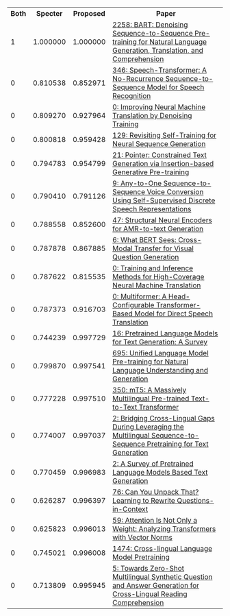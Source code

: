 <html><table><tr>
<th>Both</th>
<th>Specter</th>
<th>Proposed</th>
<th>Paper</th>
</tr>
<tr>
<td>1</td>
<td>1.000000</td>
<td>1.000000</td>
<td><a href="https://www.semanticscholar.org/paper/395de0bd3837fdf4b4b5e5f04835bcc69c279481">2258: BART: Denoising Sequence-to-Sequence Pre-training for Natural Language Generation, Translation, and Comprehension</a></td>
</tr>
<tr>
<td>0</td>
<td>0.810538</td>
<td>0.852971</td>
<td><a href="https://www.semanticscholar.org/paper/41a78e2885b5dc8c719495a33985b5f4880f5b48">346: Speech-Transformer: A No-Recurrence Sequence-to-Sequence Model for Speech Recognition</a></td>
</tr>
<tr>
<td>0</td>
<td>0.809270</td>
<td>0.927964</td>
<td><a href="https://www.semanticscholar.org/paper/582db0aa9a26acb9b380286052737cdc5348e696">0: Improving Neural Machine Translation by Denoising Training</a></td>
</tr>
<tr>
<td>0</td>
<td>0.800818</td>
<td>0.959428</td>
<td><a href="https://www.semanticscholar.org/paper/12442420adf1c36887fafd108f4b7f4fc822ae60">129: Revisiting Self-Training for Neural Sequence Generation</a></td>
</tr>
<tr>
<td>0</td>
<td>0.794783</td>
<td>0.954799</td>
<td><a href="https://www.semanticscholar.org/paper/20b676b433448818d09febbd5e32ab4668c99417">21: Pointer: Constrained Text Generation via Insertion-based Generative Pre-training</a></td>
</tr>
<tr>
<td>0</td>
<td>0.790410</td>
<td>0.791126</td>
<td><a href="https://www.semanticscholar.org/paper/6a8702f18cc3a2c14d0a02dc201529f8aa6d07c6">9: Any-to-One Sequence-to-Sequence Voice Conversion Using Self-Supervised Discrete Speech Representations</a></td>
</tr>
<tr>
<td>0</td>
<td>0.788558</td>
<td>0.852600</td>
<td><a href="https://www.semanticscholar.org/paper/0fc47b976051366cc1b1ec00e0f3d512deb3232a">47: Structural Neural Encoders for AMR-to-text Generation</a></td>
</tr>
<tr>
<td>0</td>
<td>0.787878</td>
<td>0.867885</td>
<td><a href="https://www.semanticscholar.org/paper/ca7ce5099a575c14b7de69f2c498b794f5b1f67a">6: What BERT Sees: Cross-Modal Transfer for Visual Question Generation</a></td>
</tr>
<tr>
<td>0</td>
<td>0.787622</td>
<td>0.815535</td>
<td><a href="https://www.semanticscholar.org/paper/c9331790d49f36d4a3f9c6d4ff01caf7ecfc92cc">0: Training and Inference Methods for High-Coverage Neural Machine Translation</a></td>
</tr>
<tr>
<td>0</td>
<td>0.787373</td>
<td>0.916703</td>
<td><a href="https://www.semanticscholar.org/paper/790a5da9268e28794d82fa4df648691200445f34">0: Multiformer: A Head-Configurable Transformer-Based Model for Direct Speech Translation</a></td>
</tr>
<tr>
<td>0</td>
<td>0.744239</td>
<td>0.997729</td>
<td><a href="https://www.semanticscholar.org/paper/d7a7ebd1565c3795bc2bcdec4334d42a65ad17c5">16: Pretrained Language Models for Text Generation: A Survey</a></td>
</tr>
<tr>
<td>0</td>
<td>0.799870</td>
<td>0.997541</td>
<td><a href="https://www.semanticscholar.org/paper/1c71771c701aadfd72c5866170a9f5d71464bb88">695: Unified Language Model Pre-training for Natural Language Understanding and Generation</a></td>
</tr>
<tr>
<td>0</td>
<td>0.777228</td>
<td>0.997510</td>
<td><a href="https://www.semanticscholar.org/paper/74276a37bfa50f90dfae37f767b2b67784bd402a">350: mT5: A Massively Multilingual Pre-trained Text-to-Text Transformer</a></td>
</tr>
<tr>
<td>0</td>
<td>0.774007</td>
<td>0.997037</td>
<td><a href="https://www.semanticscholar.org/paper/092890a1f937655ae1b7ee0ed1d748798645c8b7">2: Bridging Cross-Lingual Gaps During Leveraging the Multilingual Sequence-to-Sequence Pretraining for Text Generation</a></td>
</tr>
<tr>
<td>0</td>
<td>0.770459</td>
<td>0.996983</td>
<td><a href="https://www.semanticscholar.org/paper/b42e3a759348f27cca2f918a6bd0b139a5312e44">2: A Survey of Pretrained Language Models Based Text Generation</a></td>
</tr>
<tr>
<td>0</td>
<td>0.626287</td>
<td>0.996397</td>
<td><a href="https://www.semanticscholar.org/paper/cdf13796e28639711a693e5410f06fa3b9b650f6">76: Can You Unpack That? Learning to Rewrite Questions-in-Context</a></td>
</tr>
<tr>
<td>0</td>
<td>0.625823</td>
<td>0.996013</td>
<td><a href="https://www.semanticscholar.org/paper/9a21740d87976bf76f4a9668a9da631035302fb2">59: Attention Is Not Only a Weight: Analyzing Transformers with Vector Norms</a></td>
</tr>
<tr>
<td>0</td>
<td>0.745021</td>
<td>0.996008</td>
<td><a href="https://www.semanticscholar.org/paper/ec4eba83f6b3266d9ae7cabb2b2cb1518f727edc">1474: Cross-lingual Language Model Pretraining</a></td>
</tr>
<tr>
<td>0</td>
<td>0.713809</td>
<td>0.995945</td>
<td><a href="https://www.semanticscholar.org/paper/cc1847133e1ef0e5555eab726de5be91e38d9f23">5: Towards Zero-Shot Multilingual Synthetic Question and Answer Generation for Cross-Lingual Reading Comprehension</a></td>
</tr>
</table></html>
